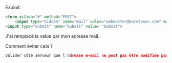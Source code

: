 Exploit:

```html
<form action="#" method="POST">
	<input type="hidden" name="mail" value="webmaster@borntosec.com" maxlength="15">
<input type="submit" name="Submit" value= "Submit">
```
J'ai remplacé la value par mon adresse mail.

Comment éviter cela ?

```c
Valider côté serveur que l'adresse e-mail ne peut pas être modifiée par l'utilisateur.
```
